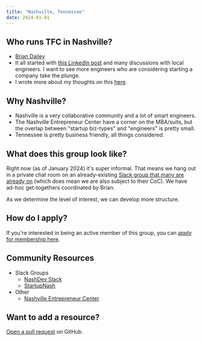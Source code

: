 ```yaml
---
title: "Nashville, Tennessee"
date: 2024-01-01
---
```


## Who runs TFC in Nashville?

- [Brian Dailey](https://dailey.pag://dailey.page/about/)
- It all started with [this LinkedIn
  post](https://www.linkedin.com/posts/briandailey_why-arent-more-companies-in-the-southeast-activity-7138218767964098560-Dksp)
  and many discussions with local engineers. I want to see more engineers who are
  considering starting a company take the plunge.
- I wrote more about my thoughts on this
  [here](https://dailey.page/p/tech-founder-community-nashville/).

## Why Nashville?

- Nashville is a very collaborative community and a lot of smart engineers.
- The Nashville Entrepreneur Center have a corner on the MBA/suits, but the
  overlap between "startup biz-types" and "engineers" is pretty small.
- Tennessee is pretty business friendly, all things considered.

## What does this group look like?

Right now (as of January 2024) it's super informal. That means we hang out in a private chat room on
an already-existing [Slack group that many are already on](https://nashdev.com)
(which does mean we are also subject to their CoC). We have ad-hoc get-togethers
coordinated by Brian.

As we determine the level of interest, we can develop more structure.

## How do I apply?

If you're interested in being an active member of this group, you can [apply for
membership here](https://forms.gle/ofavMwrnWpiDgqbo8).

## Community Resources

- Slack Groups
    - [NashDev Slack](https://nashdev.com)
    - [StartupNash](https://startupnash.com)
- Other
    - [Nashville Entrepreneur Center](https://www.ec.co/)

## Want to add a resource?

[Open a pull request](https://github.com/briandailey/techfounder.community) on
GitHub.
